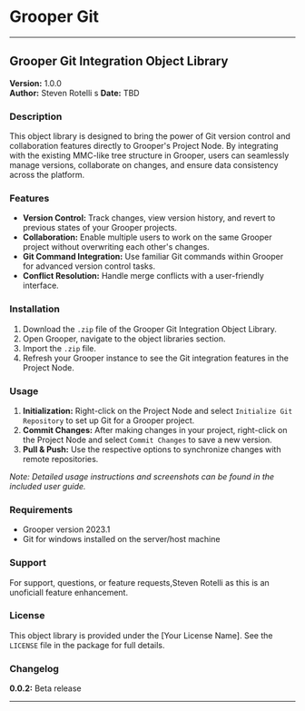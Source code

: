﻿# Grooper Git
---

## Grooper Git Integration Object Library

**Version:** 1.0.0  
**Author:** Steven Rotelli s
**Date:** TBD

### Description

This object library is designed to bring the power of Git version control and collaboration features directly to Grooper's Project Node. By integrating with the existing MMC-like tree structure in Grooper, users can seamlessly manage versions, collaborate on changes, and ensure data consistency across the platform.

### Features

- **Version Control:** Track changes, view version history, and revert to previous states of your Grooper projects.
- **Collaboration:** Enable multiple users to work on the same Grooper project without overwriting each other's changes.
- **Git Command Integration:** Use familiar Git commands within Grooper for advanced version control tasks.
- **Conflict Resolution:** Handle merge conflicts with a user-friendly interface.

### Installation

1. Download the `.zip` file of the Grooper Git Integration Object Library.
1. Open Grooper, navigate to the object libraries section.
1. Import the `.zip` file.
1. Refresh your Grooper instance to see the Git integration features in the Project Node.

### Usage

1. **Initialization:** Right-click on the Project Node and select `Initialize Git Repository` to set up Git for a Grooper project.
1. **Commit Changes:** After making changes in your project, right-click on the Project Node and select `Commit Changes` to save a new version.
1. **Pull & Push:** Use the respective options to synchronize changes with remote repositories.

_Note: Detailed usage instructions and screenshots can be found in the included user guide._

### Requirements

- Grooper version 2023.1
- Git for windows installed on the server/host machine

### Support

For support, questions, or feature requests,Steven Rotelli as this is an unoficiall feature enhancement.

### License

This object library is provided under the [Your License Name]. See the `LICENSE` file in the package for full details.

### Changelog

**0.0.2:** Beta release

---
